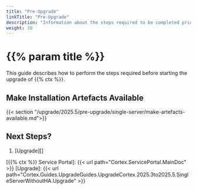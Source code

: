 ```yaml
---
title: "Pre-Upgrade"
linkTitle: "Pre-Upgrade"
description: "Information about the steps required to be completed prior to starting the upgrade."
weight: 30
---
```


# {{% param title %}}

This guide describes how to perform the steps required before starting the upgrade of {{% ctx %}}.

## Make Installation Artefacts Available

{{< section "/upgrade/2025.5/pre-upgrade/single-server/make-artefacts-available.md">}}

## Next Steps?

1. [Upgrade][]

[{{% ctx %}} Service Portal]: {{< url path="Cortex.ServicePortal.MainDoc" >}}
[Upgrade]: {{< url path="Cortex.Guides.UpgradeGuides.UpgradeCortex.2025.3to2025.5.SingleServerWithoutHA.Upgrade" >}}
